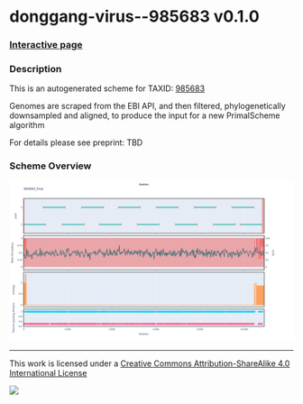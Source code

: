 # donggang-virus--985683 v0.1.0

### [Interactive page](https://chrisgkent.github.io/schemes/donggang-virus--985683-1000-v0.1.0)

### Description

This is an autogenerated scheme for TAXID: [985683](https://www.ncbi.nlm.nih.gov/Taxonomy/Browser/wwwtax.cgi?mode=Info&id=985683&lvl=3&lin=f&keep=1&srchmode=1&unlock)

Genomes are scraped from the EBI API, and then filtered, phylogenetically downsampled and aligned, to produce the input for a new PrimalScheme algorithm

For details please see preprint: TBD

### Scheme Overview

![Alt text](work/985683_final.png '985683_final.png')

------------------------------------------------------------------------

This work is licensed under a [Creative Commons Attribution-ShareAlike 4.0 International License](http://creativecommons.org/licenses/by-sa/4.0/) 

![](https://i.creativecommons.org/l/by-sa/4.0/88x31.png)